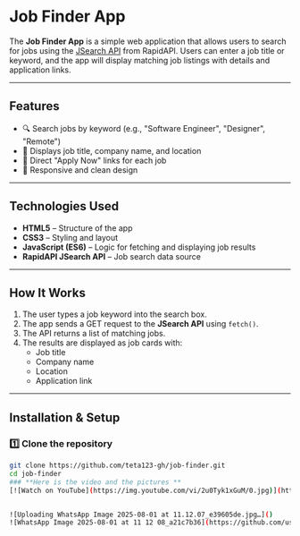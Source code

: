 # Job Finder App

The **Job Finder App** is a simple web application that allows users to search for jobs using the [JSearch API](https://rapidapi.com/letscrape-6bRBa3QguO5/api/jsearch/) from RapidAPI. Users can enter a job title or keyword, and the app will display matching job listings with details and application links.

---

## Features
- 🔍 Search jobs by keyword (e.g., "Software Engineer", "Designer", "Remote")
- 📍 Displays job title, company name, and location
- 🔗 Direct "Apply Now" links for each job
- 📱 Responsive and clean design

---

## Technologies Used
- **HTML5** – Structure of the app
- **CSS3** – Styling and layout
- **JavaScript (ES6)** – Logic for fetching and displaying job results
- **RapidAPI JSearch API** – Job search data source

---

## How It Works
1. The user types a job keyword into the search box.
2. The app sends a GET request to the **JSearch API** using `fetch()`.
3. The API returns a list of matching jobs.
4. The results are displayed as job cards with:
   - Job title
   - Company name
   - Location
   - Application link

---

## Installation & Setup

### 1️⃣ Clone the repository
```bash
git clone https://github.com/teta123-gh/job-finder.git
cd job-finder
### **Here is the video and the pictures **
[![Watch on YouTube](https://img.youtube.com/vi/2u0Tyk1xGuM/0.jpg)](https://youtu.be/2u0Tyk1xGuM)


![Uploading WhatsApp Image 2025-08-01 at 11.12.07_e39605de.jpg…]()
![WhatsApp Image 2025-08-01 at 11 12 08_a21c7b36](https://github.com/user-attachments/assets/ea1a899c-3a9c-4b07-ba12-305aa95f5ffc)

